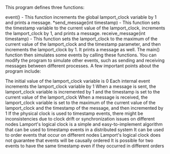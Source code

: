 This program defines three functions:

event() - This function increments the global lamport_clock variable by 1 and prints a message.
*send_message(int timestamp) - This function sets the timestamp variable to the current value of the lamport_clock, increments the lamport_clock by 1, and prints a message.
receive_message(int timestamp) - This function sets the lamport_clock to the maximum of the current value of the lamport_clock and the timestamp parameter, and then increments the lamport_clock by 1. It prints a message as well.
The main() function then simulates some events by calling these functions. You can modify the program to simulate other events, such as sending and receiving messages between different processes. A few important points about the program include:

The initial value of the lamport_clock variable is 0
Each internal event increments the lamport_clock variable by 1
When a message is sent, the lamport_clock variable is incremented by 1 and the timestamp is set to the current value of the lamport_clock
When a message is received, the lamport_clock variable is set to the maximum of the current value of the lamport_clock and the timestamp of the message, and then incremented by 1
If the physical clock is used to timestamp events, there might be inconsistencies due to clock drift or synchronization issues on different nodes
Lamport's logical clock is a simple and easy-to-implement algorithm that can be used to timestamp events in a distributed system
It can be used to order events that occur on different nodes
Lamport's logical clock does not guarantee that events will be causally ordered
It is possible for two events to have the same timestamp even if they occurred in different orders

